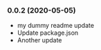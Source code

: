 ### **0.0.2** (2020-05-05)  
  
- my dummy readme update  
- Update package.json  
- Another update    
  
